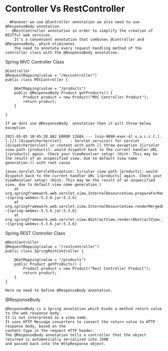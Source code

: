 # Controller Vs RestController

    - Whenever we use @Controller annotation we also need to use @ResponseBody annotation.
    -  @RestController annotation in order to simplify the creation of RESTful web services. 
        It's a convenient annotation that combines @Controller and @ResponseBody, which eliminates
        the need to annotate every request handling method of the controller class with the @ResponseBody annotation.
        
Spring MVC Controller Class

    @Controller
    @RequestMapping(value = "/mvccontroller")
    public class MVCController {
    
        @GetMapping(value = "/products")
        public @ResponseBody Product getProducts() {
            Product product = new Product("MVC Controller Product");
            return product;
        }
    
    }
    
    If we dont use @ResponseBody  annotation then it will throw below exception 
    
    2021-05-05 10:45:20.882 ERROR 12684 --- [nio-9090-exec-4] o.a.c.c.C.[.[.[/].[dispatcherServlet]    : Servlet.service() for servlet [dispatcherServlet] in context with path [] threw exception [Circular view path [products]: would dispatch back to the current handler URL [/products] again. Check your ViewResolver setup! (Hint: This may be the result of an unspecified view, due to default view name generation.)] with root cause
    
    javax.servlet.ServletException: Circular view path [products]: would dispatch back to the current handler URL [/products] again. Check your ViewResolver setup! (Hint: This may be the result of an unspecified view, due to default view name generation.)
    	at org.springframework.web.servlet.view.InternalResourceView.prepareForRendering(InternalResourceView.java:210) ~[spring-webmvc-5.3.6.jar:5.3.6]
    	at org.springframework.web.servlet.view.InternalResourceView.renderMergedOutputModel(InternalResourceView.java:148) ~[spring-webmvc-5.3.6.jar:5.3.6]
    	at org.springframework.web.servlet.view.AbstractView.render(AbstractView.java:316) ~[spring-webmvc-5.3.6.jar:5.3.6]

Spring REST Controller Class

    @RestController
    @RequestMapping(value = "/restcontroller")
    public class SpringRestController {
    
        @GetMapping(value = "/products")
        public Product getProducts() {
            Product product = new Product("Rest Controller Product");
            return product;
        }
    }
    
    Here no need to define @ResponseBody annotation.
    
@ResponseBody

    @ResponseBody is a Spring annotation which binds a method return value to the web response body. 
    It is not interpreted as a view name. 
    It uses HTTP Message converters to convert the return value to HTTP response body, based on the 
    content-type in the request HTTP header.
    The @ResponseBody annotation tells a controller that the object returned is automatically serialized into JSON 
    and passed back into the HttpResponse object.
    
    
